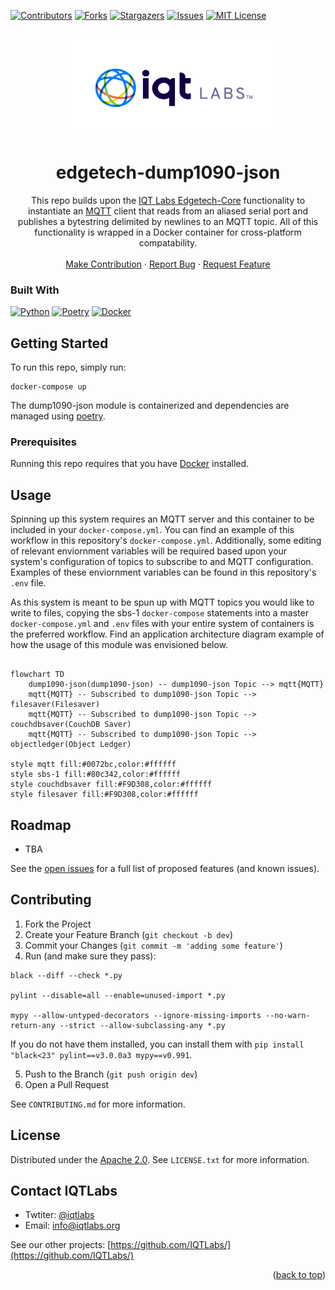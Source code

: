 <a name="readme-top"></a>

[contributors-shield]: https://img.shields.io/github/contributors/IQTLabs/edgetech-sbs1.svg?style=for-the-badge
[contributors-url]: https://github.com/IQTLabs/edgetech-sbs1/graphs/contributors
[forks-shield]: https://img.shields.io/github/forks/IQTLabs/edgetech-sbs1.svg?style=for-the-badge
[forks-url]: https://github.com/IQTLabs/edgetech-sbs1/network/members
[stars-shield]: https://img.shields.io/github/stars/IQTLabs/edgetech-sbs1.svg?style=for-the-badge
[stars-url]: https://github.com/IQTLabs/edgetech-sbs1/stargazers
[issues-shield]: https://img.shields.io/github/issues/IQTLabs/edgetech-sbs1.svg?style=for-the-badge
[issues-url]: https://github.com/IQTLabs/edgetech-sbs1/issues
[license-shield]: https://img.shields.io/github/license/IQTLabs/edgetech-sbs1.svg?style=for-the-badge
[license-url]: https://github.com/IQTLabs/edgetech-sbs1/blob/master/LICENSE.txt
[product-screenshot]: images/screenshot.png

[Python]: https://img.shields.io/badge/python-000000?style=for-the-badge&logo=python
[Python-url]: https://www.python.org
[Poetry]: https://img.shields.io/badge/poetry-20232A?style=for-the-badge&logo=poetry
[Poetry-url]: https://python-poetry.org
[Docker]: https://img.shields.io/badge/docker-35495E?style=for-the-badge&logo=docker
[Docker-url]: https://www.docker.com

[![Contributors][contributors-shield]][contributors-url]
[![Forks][forks-shield]][forks-url]
[![Stargazers][stars-shield]][stars-url]
[![Issues][issues-shield]][issues-url]
[![MIT License][license-shield]][license-url]

<br />
<div align="center">
  <a href="https://iqtlabs.org/">
    <img src="images/logo.png" alt="Logo" width="331" height="153">
  </a>

<h1 align="center">edgetech-dump1090-json</h1>

  <p align="center">
    This repo builds upon the <a href="https://github.com/IQTLabs/edgetech-core">IQT Labs Edgetech-Core</a> functionality to instantiate an <a href="https://projects.eclipse.org/projects/iot.mosquitto">MQTT</a> client that reads from an aliased serial port and publishes a bytestring delimited by newlines to an MQTT topic. All of this functionality is wrapped in a Docker container for cross-platform compatability. 
    <br/>
    <br/>
    <a href="https://github.com/IQTLabs/edgetech-dump1090-json/pulls">Make Contribution</a>
    ·
    <a href="https://github.com/IQTLabs/edgetech-dump1090-json/issues">Report Bug</a>
    ·
    <a href="https://github.com/IQTLabs/edgetech-dump1090-json/issues">Request Feature</a>
  </p>
</div>

### Built With

[![Python][Python]][Python-url]
[![Poetry][Poetry]][Poetry-url]
[![Docker][Docker]][Docker-url]

## Getting Started

To run this repo, simply run:

```
docker-compose up
```

The dump1090-json module is containerized and dependencies are managed using [poetry]("https://python-poetry.org"). 

### Prerequisites

Running this repo requires that you have [Docker](https://www.docker.com) installed. 

## Usage

Spinning up this system requires an MQTT server and this container to be included in your `docker-compose.yml`. You can find an example of this workflow in this repository's `docker-compose.yml`. Additionally, some editing of relevant enviornment variables will be required based upon your system's configuration of topics to subscribe to and MQTT configuration. Examples of these enviornment variables can be found in this repository's `.env` file. 

As this system is meant to be spun up with MQTT topics you would like to write to files, copying the sbs-1 `docker-compose` statements into a master `docker-compose.yml` and  `.env` files with your entire system of containers is the preferred workflow. Find an application architecture diagram example of how the usage of this module was envisioned below.

```mermaid 

flowchart TD
    dump1090-json(dump1090-json) -- dump1090-json Topic --> mqtt{MQTT}
    mqtt{MQTT} -- Subscribed to dump1090-json Topic --> filesaver(Filesaver)
    mqtt{MQTT} -- Subscribed to dump1090-json Topic -->  couchdbsaver(CouchDB Saver)
    mqtt{MQTT} -- Subscribed to dump1090-json Topic -->  objectledger(Object Ledger)

style mqtt fill:#0072bc,color:#ffffff
style sbs-1 fill:#80c342,color:#ffffff
style couchdbsaver fill:#F9D308,color:#ffffff
style filesaver fill:#F9D308,color:#ffffff

```

## Roadmap

- TBA

See the [open issues](https://github.com/github_username/repo_name/issues) for a full list of proposed features (and known issues).

## Contributing

1. Fork the Project
2. Create your Feature Branch (`git checkout -b dev`)
3. Commit your Changes (`git commit -m 'adding some feature'`)
4. Run (and make sure they pass):
```
black --diff --check *.py

pylint --disable=all --enable=unused-import *.py

mypy --allow-untyped-decorators --ignore-missing-imports --no-warn-return-any --strict --allow-subclassing-any *.py
```
If you do not have them installed, you can install them with `pip install "black<23" pylint==v3.0.0a3 mypy==v0.991`.

5. Push to the Branch (`git push origin dev`)
6. Open a Pull Request

See `CONTRIBUTING.md` for more information.

## License

Distributed under the [Apache 2.0](https://github.com/IQTLabs/edgetech-sbs1/blob/main/LICENSE). See `LICENSE.txt` for more information.

## Contact IQTLabs

  - Twtiter: [@iqtlabs](https://twitter.com/iqtlabs)
  - Email: info@iqtlabs.org

See our other projects: [https://github.com/IQTLabs/](https://github.com/IQTLabs/)

<p align="right">(<a href="#readme-top">back to top</a>)</p>




